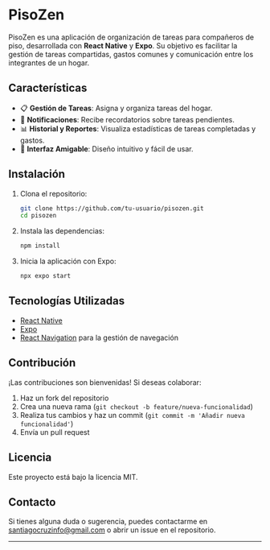 # PisoZen

PisoZen es una aplicación de organización de tareas para compañeros de piso, desarrollada con **React Native** y **Expo**. Su objetivo es facilitar la gestión de tareas compartidas, gastos comunes y comunicación entre los integrantes de un hogar.

## Características
- 📋 **Gestión de Tareas**: Asigna y organiza tareas del hogar.
- 🔔 **Notificaciones**: Recibe recordatorios sobre tareas pendientes.
- 📊 **Historial y Reportes**: Visualiza estadísticas de tareas completadas y gastos.
- 📱 **Interfaz Amigable**: Diseño intuitivo y fácil de usar.

## Instalación

1. Clona el repositorio:
   ```sh
   git clone https://github.com/tu-usuario/pisozen.git
   cd pisozen
   ```
2. Instala las dependencias:
   ```sh
   npm install
   ```
3. Inicia la aplicación con Expo:
   ```sh
   npx expo start
   ```

## Tecnologías Utilizadas
- [React Native](w)
- [Expo](w)
- [React Navigation](w) para la gestión de navegación

## Contribución
¡Las contribuciones son bienvenidas! Si deseas colaborar:
1. Haz un fork del repositorio
2. Crea una nueva rama (`git checkout -b feature/nueva-funcionalidad`)
3. Realiza tus cambios y haz un commit (`git commit -m 'Añadir nueva funcionalidad'`)
4. Envía un pull request

## Licencia
Este proyecto está bajo la licencia MIT.

## Contacto
Si tienes alguna duda o sugerencia, puedes contactarme en [santiagocruzinfo@gmail.com](mailto:santiagocruzinfo@gmail.com) o abrir un issue en el repositorio.

---
